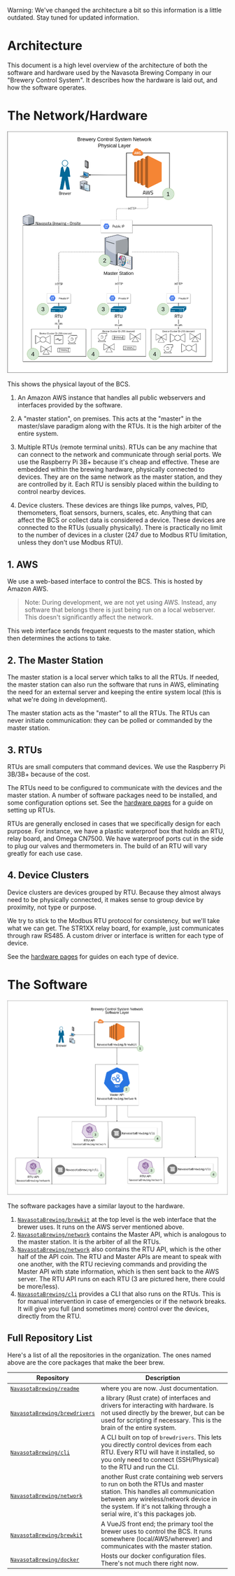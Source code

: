 Warning: We've changed the architecture a bit so this information is a little outdated. Stay tuned for updated information.
<!-- TODO: Update this document -->

# Architecture

This document is a high level overview of the architecture of both the software and hardware used by the Navasota Brewing Company in our "Brewery Control System". It describes how the hardware is laid out, and how the software operates.

# The Network/Hardware

![architecture.png](images/nbc_network_architecture.png)

This shows the physical layout of the BCS.

1. An Amazon AWS instance that handles all public webservers and interfaces provided by the software. 

  
2. A "master station", on premises. This acts at the "master" in the master/slave paradigm along with the RTUs. It is the high arbiter of the entire system.
   
3. Multiple RTUs (remote terminal units). RTUs can be any machine that can connect to the network and communicate through serial ports. We use the Raspberry Pi 3B+ because it's cheap and effective. These are embedded within the brewing hardware, physically connected to devices. They are on the same network as the master station, and they are controlled by it. Each RTU is sensibly placed within the building to control nearby devices.

4. Device clusters. These devices are things like pumps, valves, PID, themometers, float sensors, burners, scales, etc. Anything that can affect the BCS or collect data is considered a device. These devices are connected to the RTUs (usually physically). There is practically no limit to the number of devices in a cluster (247 due to Modbus RTU limitation, unless they don't use Modbus RTU).

## 1. AWS
We use a web-based interface to control the BCS. This is hosted by Amazon AWS.

> Note: During development, we are not yet using AWS. Instead, any software that belongs there is just being run on a local webserver. This doesn't significantly affect the network.

This web interface sends frequent requests to the master station, which then determines the actions to take.

## 2. The Master Station
The master station is a local server which talks to all the RTUs. If needed, the master station can also run the software that runs in AWS, eliminating the need for an external server and keeping the entire system local (this is what we're doing in development).

The master station acts as the "master" to all the RTUs. The RTUs can never initiate communication: they can be polled or commanded by the master station. 

## 3. RTUs
RTUs are small computers that command devices. We use the Raspberry Pi 3B/3B+ because of the cost.

The RTUs need to be configured to communicate with the devices and the master station. A number of software packages need to be installed, and some configuration options set. See the [hardware pages](hardware/readme.md) for a guide on setting up RTUs.

RTUs are generally enclosed in cases that we specifically design for each purpose. For instance, we have a plastic waterproof box that holds an RTU, relay board, and Omega CN7500. We have waterproof ports cut in the side to plug our valves and thermometers in. The build of an RTU will vary greatly for each use case.

## 4. Device Clusters
Device clusters are devices grouped by RTU. Because they almost always need to be physically connected, it makes sense to group device by proximity, not type or purpose.

We try to stick to the Modbus RTU protocol for consistency, but we'll take what we can get. The STR1XX relay board, for example, just communicates through raw RS485. A custom driver or interface is written for each type of device.

See the [hardware pages](hardware/readme.md) for guides on each type of device.


# The Software

![software_architecture.png](images/nbc_software_architecture.png)

The software packages have a similar layout to the hardware.

1. [`NavasotaBrewing/brewkit`](https://github.com/NavasotaBrewing/brewkit) at the top level is the web interface that the brewer uses. It runs on the AWS server mentioned above.
2. [`NavasotaBrewing/network`](https://github.com/NavasotaBrewing/network) contains the Master API, which is analogous to the master station. It is the arbiter of all the RTUs.
3. [`NavasotaBrewing/network`](https://github.com/NavasotaBrewing/network) also contains the RTU API, which is the other half of the API coin. The RTU and Master APIs are meant to speak with one another, with the RTU recieving commands and providing the Master API with state information, which is then sent back to the AWS server. The RTU API runs on each RTU (3 are pictured here, there could be more/less).
4. [`NavasotaBrewing/cli`](https://github.com/NavasotaBrewing/cli) provides a CLI that also runs on the RTUs. This is for manual intervention in case of emergencies or if the network breaks. It will give you full (and sometimes more) control over the devices, directly from the RTU. 

## Full Repository List
Here's a list of all the repositories in the organization. The ones named above are the core packages that make the beer brew.

| Repository | Description |
| ---------- | ----------- |
| [`NavasotaBrewing/readme`](https://github.com/NavasotaBrewing/readme) | where you are now. Just documentation. |
| [`NavasotaBrewing/brewdrivers`](https://github.com/NavasotaBrewing/brewdrivers) | a library (Rust crate) of interfaces and drivers for interacting with hardware. Is not used directly by the brewer, but can be used for scripting if necessary. This is the brain of the entire system. |
| [`NavasotaBrewing/cli`](https://github.com/NavasotaBrewing/cli) | A CLI built on top of `brewdrivers`. This lets you directly control devices from each RTU. Every RTU will have it installed, so you only need to connect (SSH/Physical) to the RTU and run the CLI. |
| [`NavasotaBrewing/network`](https://github.com/NavasotaBrewing/network) | another Rust crate containing web servers to run on both the RTUs and master station. This handles all communication between any wireless/network device in the system. If it's not talking through a serial wire, it's this packages job. |
| [`NavasotaBrewing/brewkit`](https://github.com/NavasotaBrewing/brewkit) | A VueJS front end; the primary tool the brewer uses to control the BCS. It runs somewhere (local/AWS/wherever) and communicates with the master station. |
| [`NavasotaBrewing/docker`](https://github.com/NavasotaBrewing/docker) | Hosts our docker configuration files. There's not much there right now. |



